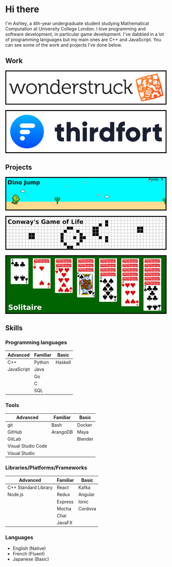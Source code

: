 # Hi there

I'm Ashley, a 4th-year undergraduate student studying Mathematical Computation at University College London. I love programming and software development, in particular game development. I've dabbled in a lot of programming languages but my main ones are C++ and JavaScript. You can see some of the work and projects I've done below.

## Work

[
    <img
        src="/assets/images/wonderstruck/logo.png"
        alt="Wonderstruck"
        style="border-style: solid; border-color: black;"
    >
](/content/work/wonderstruck.html)

[
    <img
        src="/assets/images/thirdfort/logo.png"
        alt="Thirdfort"
        style="border-style: solid; border-color: black;"
    >
](/content/work/thirdfort.html)

## Projects

[
    <img
        src="/assets/images/dinojump/banner.png"
        alt="Dino Jump"
        style="border-style: solid; border-color: black;"
    >
](/content/projects/dinojump.html)

[
    <img
        src="/assets/images/gameoflife/banner.png"
        alt="Conway's Game of Life"
        style="border-style: solid; border-color: black;"
    >
](/content/projects/gameoflife.html)

[
    <img
        src="/assets/images/solitaire/banner.png"
        alt="Solitaire"
        style="border-style: solid; border-color: black;"
    >
](/content/projects/solitaire.html)

## Skills

### Programming languages

| Advanced   | Familiar | Basic   |
| ---------- | -------- | ------- |
| C++        | Python   | Haskell |
| JavaScript | Java     |         |
|            | Go       |         |
|            | C        |         |
|            | SQL      |         |

<!-- - Advanced:
  - C++
  - JavaScript
- Familiar:
  - Python
  - Java
  - Go
  - C
  - SQL
- Basic:
  - Haskell -->

### Tools

| Advanced           | Familiar | Basic   |
| ------------------ | -------- | ------- |
| git                | Bash     | Docker  |
| GitHub             | ArangoDB | Maya    |
| GitLab             |          | Blender |
| Visual Studio Code |          |         |
| Visual Studio      |          |         |

<!-- - Advanced:
  - git
  - GitHub
  - GitLab
  - Visual Studio Code
  - Visual Studio
- Familiar:
  - Bash
  - ArangoDB
- Basic:
  - Docker -->

### Libraries/Platforms/Frameworks

| Advanced             | Familiar | Basic   |
| -------------------- | -------- | ------- |
| C++ Standard Library | React    | Kafka   |
| Node.js              | Redux    | Angular |
|                      | Express  | Ionic   |
|                      | Mocha    | Cordova |
|                      | Chai     |         |
|                      | JavaFX   |         |

<!-- - Advanced:
  - C++ Standard Library
  - Node.js
- Familiar:
  - React
  - Redux
  - Express
  - Mocha
  - Chai
  - JavaFX
- Basic:
  - Kafka
  - Angular
  - Ionic
  - Cordova -->

### Languages

- English (Native)
- French (Fluent)
- Japanese (Basic)
